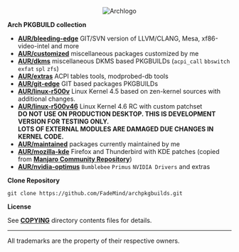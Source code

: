 
<p align="center">
  <img src="https://upload.wikimedia.org/wikipedia/commons/thumb/1/17/Archlinux-vert-dark.svg/365px-Archlinux-vert-dark.svg.png" alt="Archlogo"/>
</p>

**Arch PKGBUILD collection**

* [**AUR/bleeding-edge**](https://github.com/FadeMind/archpkgbuilds/tree/master/AUR/bleeding-edge)  GIT/SVN version of LLVM/CLANG, Mesa, xf86-video-intel and more 
* [**AUR/customized**](https://github.com/FadeMind/archpkgbuilds/tree/master/AUR/customized)    miscellaneous packages customized by me
* [**AUR/dkms**](https://github.com/FadeMind/archpkgbuilds/tree/master/AUR/dkms)    miscellaneous DKMS based PKGBUILDs (`acpi_call` `bbswitch` `exfat` `spl` `zfs`)
* [**AUR/extras**](https://github.com/FadeMind/archpkgbuilds/tree/master/AUR/extras)    ACPI tables tools, modprobed-db tools
* [**AUR/git-edge**](https://github.com/FadeMind/archpkgbuilds/tree/master/AUR/git-edge)    GIT based packages PKGBUILDs
* [**AUR/linux-r500v**](https://github.com/FadeMind/archpkgbuilds/tree/master/AUR/linux-r500)   Linux Kernel 4.5 based on zen-kernel sources with additional changes.
* [**AUR/linux-r500v46**](https://github.com/FadeMind/archpkgbuilds/tree/master/AUR/linux-r500v46)  Linux Kernel 4.6 RC with custom patchset <br/>
**DO NOT USE ON PRODUCTION DESKTOP. THIS IS DEVELOPMENT VERSION FOR TESTING ONLY.** <br/>
**LOTS OF EXTERNAL MODULES ARE DAMAGED DUE CHANGES IN KERNEL CODE.** <br/>
* [**AUR/maintained**](https://github.com/FadeMind/archpkgbuilds/tree/master/AUR/maintained)    packages currently maintained by me
* [**AUR/mozilla-kde**](https://github.com/FadeMind/archpkgbuilds/tree/master/AUR/mozilla-kde)  Firefox and Thunderbird with KDE patches (copied from [**Manjaro Community Repository**](https://github.com/manjaro/packages-community))
* [**AUR/nvidia-optimus**](https://github.com/FadeMind/archpkgbuilds/tree/master/AUR/nvidia-optimus)    `Bumblebee` `Primus` `NVIDIA Drivers` and extras

**Clone Repository**

`git clone https://github.com/FadeMind/archpkgbuilds.git`

**License**

See [**COPYING**](https://github.com/FadeMind/archpkgbuilds/tree/master/COPYING) directory contents files for details.
<hr/>

All trademarks are the property of their respective owners.
